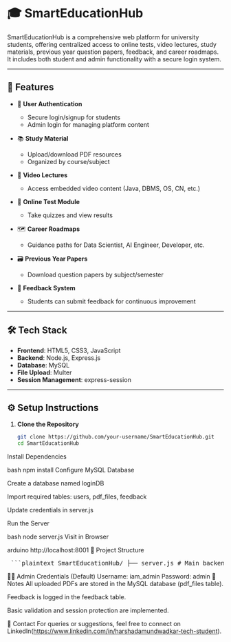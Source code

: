 # 🎓 SmartEducationHub

SmartEducationHub is a comprehensive web platform for university students, offering centralized access to online tests, video lectures, study materials, previous year question papers, feedback, and career roadmaps. It includes both student and admin functionality with a secure login system.

---

## 🚀 Features 

- 👤 **User Authentication**
  - Secure login/signup for students
  - Admin login for managing platform content

- 📚 **Study Material**
  - Upload/download PDF resources
  - Organized by course/subject

- 🎥 **Video Lectures**
  - Access embedded video content (Java, DBMS, OS, CN, etc.)

- 📝 **Online Test Module**
  - Take quizzes and view results

- 🗺️ **Career Roadmaps**
  - Guidance paths for Data Scientist, AI Engineer, Developer, etc.

- 🗃️ **Previous Year Papers**
  - Download question papers by subject/semester

- 💬 **Feedback System**
  - Students can submit feedback for continuous improvement

---

## 🛠️ Tech Stack

- **Frontend**: HTML5, CSS3, JavaScript
- **Backend**: Node.js, Express.js
- **Database**: MySQL
- **File Upload**: Multer
- **Session Management**: express-session

---

## ⚙️ Setup Instructions

1. **Clone the Repository**
   ```bash
   git clone https://github.com/your-username/SmartEducationHub.git
   cd SmartEducationHub
Install Dependencies

bash
npm install
Configure MySQL Database

Create a database named loginDB

Import required tables: users, pdf_files, feedback

Update credentials in server.js

Run the Server

bash
node server.js
Visit in Browser

arduino
http://localhost:8001
📂 Project Structure
<pre> ```plaintext SmartEducationHub/ ├── server.js # Main backend logic (Node.js, Express) ├── index.html # Login page ├── signup.html # Signup page ├── mainpage.html # Student dashboard ├── admin.html # Admin dashboard ├── course.html # Course listings ├── roadmap.html # Career guidance ├── exam.html # Online test system ├── feedback.html # Feedback form ├── study_material.html # Material viewer & download ├── /css/ # Stylesheets ├── /js/ # Client-side JS └── /uploads/ # Uploaded PDFs (if saved locally) ``` </pre>
🙋‍♀️ Admin Credentials (Default)
Username: iam_admin
Password: admin
📌 Notes
All uploaded PDFs are stored in the MySQL database (pdf_files table).

Feedback is logged in the feedback table.

Basic validation and session protection are implemented.

📧 Contact
For queries or suggestions, feel free to connect on LinkedIn(https://www.linkedin.com/in/harshadamundwadkar-tech-student).


